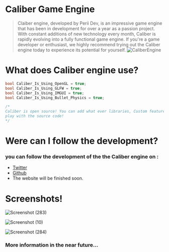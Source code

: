 # Caliber Game Engine

> Claiber engine, developed by Perii Dev, is an impressive game engine that has been in development for over a year as a passion project. With constant additions of new technology every month, Caliber is rapidly evolving into a fully functional game engine. If you're a game developer or enthusiast, we highly recommend trying out the Caliber engine today to experience its potential for yourself.
![CaliberEngine](https://github.com/periiDevl/Caliber-Engine/assets/97846999/ed99b2e2-3c7d-45f1-9b20-a56f1cd9856a)



# What does Caliber engine use?

```C++
bool Caliber_Is_Using_OpenGL = true;
bool Caliber_Is_Using_GLFW = true;
bool Caliber_Is_Using_IMGUI = true;
bool Caliber_Is_Using_Bullet_Physics = true;

/* 
Caliber is open source! You can add what ever libraries, Custom features or just
play with the source code!
*/
```

# Were can I follow the development?
### you can follow the development of the the Caliber engine on :
- [Twitter](https://twitter.com/CaliberEngine)
- [Github](https://github.com/periiDevl/caliber_engine)
- The website will be finished soon.
     

# Screenshots!
![Screenshot (283)](https://user-images.githubusercontent.com/97846999/235225974-e08d83fc-b86f-4a68-b450-062b6a31d1d7.png)

![Screenshot (10)](https://user-images.githubusercontent.com/97846999/235225486-415e377c-6a9e-47c2-a21e-a4d706a747f8.png)

![Screenshot (284)](https://user-images.githubusercontent.com/97846999/235226137-c6b53ae1-5e34-4359-bfb6-ae47fba2ec4e.png)

### More information in the near future...
